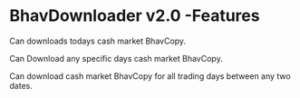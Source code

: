 # BhavDownloader v2.0 -Features
  Can downloads todays cash market BhavCopy.

  Can Download any specific days cash market BhavCopy.

  Can download cash market BhavCopy for all trading days between any two dates.

